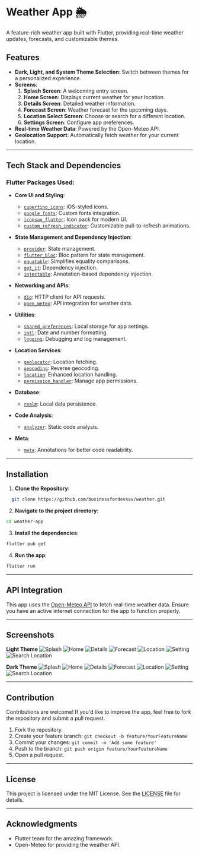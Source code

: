 # Weather App 🌦️

A feature-rich weather app built with Flutter, providing real-time weather updates, forecasts, and customizable themes.

## Features

- **Dark, Light, and System Theme Selection**: Switch between themes for a personalized experience.
- **Screens**:
  1. **Splash Screen**: A welcoming entry screen.
  2. **Home Screen**: Displays current weather for your location.
  3. **Details Screen**: Detailed weather information.
  4. **Forecast Screen**: Weather forecast for the upcoming days.
  5. **Location Select Screen**: Choose or search for a different location.
  6. **Settings Screen**: Configure app preferences.
- **Real-time Weather Data**: Powered by the Open-Meteo API.
- **Geolocation Support**: Automatically fetch weather for your current location.

---

## Tech Stack and Dependencies

### Flutter Packages Used:

- **Core UI and Styling**:

  - [`cupertino_icons`](https://pub.dev/packages/cupertino_icons): iOS-styled icons.
  - [`google_fonts`](https://pub.dev/packages/google_fonts): Custom fonts integration.
  - [`iconsax_flutter`](https://pub.dev/packages/iconsax_flutter): Icon pack for modern UI.
  - [`custom_refresh_indicator`](https://pub.dev/packages/custom_refresh_indicator): Customizable pull-to-refresh animations.

- **State Management and Dependency Injection**:

  - [`provider`](https://pub.dev/packages/provider): State management.
  - [`flutter_bloc`](https://pub.dev/packages/flutter_bloc): Bloc pattern for state management.
  - [`equatable`](https://pub.dev/packages/equatable): Simplifies equality comparisons.
  - [`get_it`](https://pub.dev/packages/get_it): Dependency injection.
  - [`injectable`](https://pub.dev/packages/injectable): Annotation-based dependency injection.

- **Networking and APIs**:

  - [`dio`](https://pub.dev/packages/dio): HTTP client for API requests.
  - [`open_meteo`](https://pub.dev/packages/open_meteo): API integration for weather data.

- **Utilities**:

  - [`shared_preferences`](https://pub.dev/packages/shared_preferences): Local storage for app settings.
  - [`intl`](https://pub.dev/packages/intl): Date and number formatting.
  - [`logging`](https://pub.dev/packages/logging): Debugging and log management.

- **Location Services**:

  - [`geolocator`](https://pub.dev/packages/geolocator): Location fetching.
  - [`geocoding`](https://pub.dev/packages/geocoding): Reverse geocoding.
  - [`location`](https://pub.dev/packages/location): Enhanced location handling.
  - [`permission_handler`](https://pub.dev/packages/permission_handler): Manage app permissions.

- **Database**:

  - [`realm`](https://pub.dev/packages/realm): Local data persistence.

- **Code Analysis**:

  - [`analyzer`](https://pub.dev/packages/analyzer): Static code analysis.

- **Meta**:
  - [`meta`](https://pub.dev/packages/meta): Annotations for better code readability.

---

## Installation

1. **Clone the Repository**:

```bash
  git clone https://github.com/businessfordevsav/weather.git
```

2. **Navigate to the project directory**:

```bash
cd weather-app
```

3. **Install the dependencies**:

```bash
flutter pub get
```

4. **Run the app**:

```bash
flutter run
```

---

## API Integration

This app uses the [Open-Meteo API](https://open-meteo.com/) to fetch real-time weather data. Ensure you have an active internet connection for the app to function properly.

---

## Screenshots

**Light Theme**
![Splash](screenshort/light/splash.png)
![Home](screenshort/light/home.png)
![Details](screenshort/light/details.png)
![Forecast](screenshort/light/forecast.png)
![Location](screenshort/light/location.png)
![Setting](screenshort/light/setting.png)
![Search Location](screenshort/light/search_location.png)

**Dark Theme**
![Splash](screenshort/light/splash.png)
![Home](screenshort/light/home.png)
![Details](screenshort/light/details.png)
![Forecast](screenshort/light/forecast.png)
![Location](screenshort/light/location.png)
![Setting](screenshort/light/setting.png)
![Search Location](screenshort/light/search_location.png)

---

## Contribution

Contributions are welcome! If you'd like to improve the app, feel free to fork the repository and submit a pull request.

1. Fork the repository.
2. Create your feature branch: `git checkout -b feature/YourFeatureName`
3. Commit your changes: `git commit -m 'Add some feature'`
4. Push to the branch: `git push origin feature/YourFeatureName`
5. Open a pull request.

---

## License

This project is licensed under the MIT License. See the [LICENSE](LICENSE) file for details.

---

## Acknowledgments

- Flutter team for the amazing framework.
- Open-Meteo for providing the weather API.
